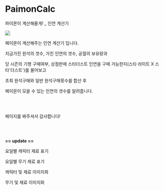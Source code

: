 # PaimonCalc
파이몬이 계산해줄게! _ 인연 계산기

<img src="https://www.google.com/url?sa=i&url=http%3A%2F%2Fm.blog.naver.com%2Fpnh_ellen23%2F222182296444&psig=AOvVaw033YLE9s-qnil_3N47XV0q&ust=1681204319596000&source=images&cd=vfe&ved=0CA4QjRxqFwoTCLCfr6X8nv4CFQAAAAAdAAAAABAE">


페이몬이 계산해주는 인연 계산기 입니다.

<p>지금가진 원석의 갯수, 가진 인연의 갯수, 공월의 보유량과</p>
<p>당 시즌의 기행 구매여부, 상점판매 스타더스트 인연을 구매 가능한지(스타 라이트 X 스타'더스트')를 물어보고</p>
<p>초회 원석구매와 일반 원석구매횟수를 합산 후</p>
<p>페이몬이 모을 수 있는 인연의 갯수를 알려줍니다.</p>
  <br><br>
  <p>페이지를 봐주셔서 감사합니다!</p>
  <br><br>
  <p><strong> == update == </strong></p>
  <p>요일별 캐릭터 재료 표기</p>
  <p>요일별 무기 재료 표기</p>
  <p>캐릭터 및 재료 이미지화</p>
  <p>무기 및 재료 이미지화</p>
